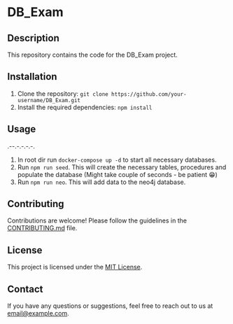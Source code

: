 # DB_Exam

## Description

This repository contains the code for the DB_Exam project.

## Installation

1. Clone the repository: `git clone https://github.com/your-username/DB_Exam.git`
2. Install the required dependencies: `npm install`

## Usage

.--.-.-.-.-.

1. In root dir run `docker-compose up -d` to start all necessary databases.
2. Run `npm run seed`. This will create the necessary tables, procedures and populate the database (Might take couple of seconds - be patient 😁)
3. Run `npm run neo`. This will add data to the neo4j database.

## Contributing

Contributions are welcome! Please follow the guidelines in the [CONTRIBUTING.md](CONTRIBUTING.md) file.

## License

This project is licensed under the [MIT License](LICENSE).

## Contact

If you have any questions or suggestions, feel free to reach out to us at [email@example.com](mailto:email@example.com).
